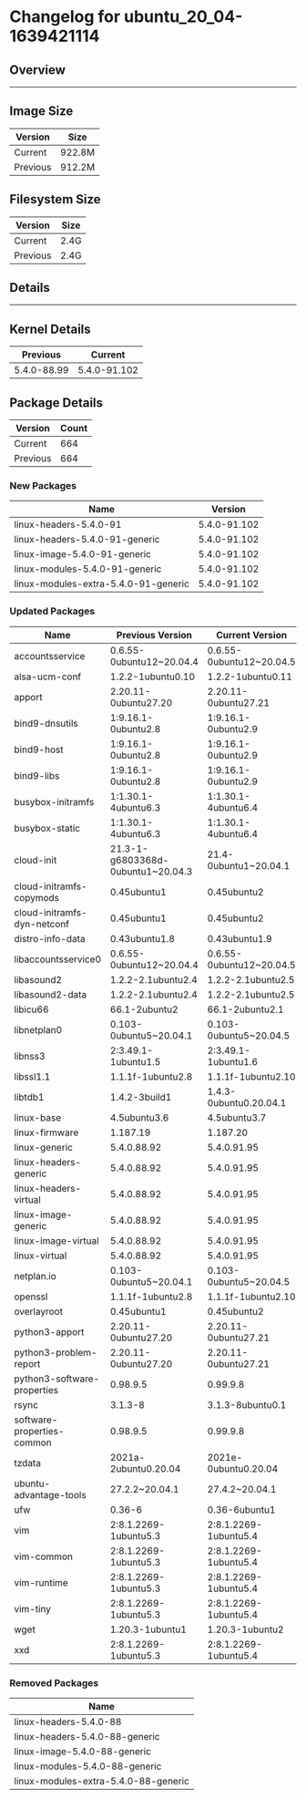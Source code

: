 # Changelog for ubuntu_20_04-1639421114

## Overview

------

## Image Size

  Version    |    Size
------------ | -------------
Current      | 922.8M
Previous     | 912.2M

## Filesystem Size

  Version    |    Size
------------ | -------------
   Current   | 2.4G
   Previous  | 2.4G

## Details

------

## Kernel Details

  Previous    |    Current
------------ | -------------
5.4.0-88.99 | 5.4.0-91.102

## Package Details

  Version    |    Count
------------ | -------------
   Current   | 664
   Previous  | 664

### New Packages
  Name       |    Version
------------ | -------------
linux-headers-5.4.0-91 | 5.4.0-91.102
linux-headers-5.4.0-91-generic | 5.4.0-91.102
linux-image-5.4.0-91-generic | 5.4.0-91.102
linux-modules-5.4.0-91-generic | 5.4.0-91.102
linux-modules-extra-5.4.0-91-generic | 5.4.0-91.102

### Updated Packages
  Name       |    Previous Version  |   Current Version
------------ | -------------------- |  --------------------
accountsservice | 0.6.55-0ubuntu12~20.04.4 | 0.6.55-0ubuntu12~20.04.5
alsa-ucm-conf | 1.2.2-1ubuntu0.10 | 1.2.2-1ubuntu0.11
apport | 2.20.11-0ubuntu27.20 | 2.20.11-0ubuntu27.21
bind9-dnsutils | 1:9.16.1-0ubuntu2.8 | 1:9.16.1-0ubuntu2.9
bind9-host | 1:9.16.1-0ubuntu2.8 | 1:9.16.1-0ubuntu2.9
bind9-libs | 1:9.16.1-0ubuntu2.8 | 1:9.16.1-0ubuntu2.9
busybox-initramfs | 1:1.30.1-4ubuntu6.3 | 1:1.30.1-4ubuntu6.4
busybox-static | 1:1.30.1-4ubuntu6.3 | 1:1.30.1-4ubuntu6.4
cloud-init | 21.3-1-g6803368d-0ubuntu1~20.04.3 | 21.4-0ubuntu1~20.04.1
cloud-initramfs-copymods | 0.45ubuntu1 | 0.45ubuntu2
cloud-initramfs-dyn-netconf | 0.45ubuntu1 | 0.45ubuntu2
distro-info-data | 0.43ubuntu1.8 | 0.43ubuntu1.9
libaccountsservice0 | 0.6.55-0ubuntu12~20.04.4 | 0.6.55-0ubuntu12~20.04.5
libasound2 | 1.2.2-2.1ubuntu2.4 | 1.2.2-2.1ubuntu2.5
libasound2-data | 1.2.2-2.1ubuntu2.4 | 1.2.2-2.1ubuntu2.5
libicu66 | 66.1-2ubuntu2 | 66.1-2ubuntu2.1
libnetplan0 | 0.103-0ubuntu5~20.04.1 | 0.103-0ubuntu5~20.04.5
libnss3 | 2:3.49.1-1ubuntu1.5 | 2:3.49.1-1ubuntu1.6
libssl1.1 | 1.1.1f-1ubuntu2.8 | 1.1.1f-1ubuntu2.10
libtdb1 | 1.4.2-3build1 | 1.4.3-0ubuntu0.20.04.1
linux-base | 4.5ubuntu3.6 | 4.5ubuntu3.7
linux-firmware | 1.187.19 | 1.187.20
linux-generic | 5.4.0.88.92 | 5.4.0.91.95
linux-headers-generic | 5.4.0.88.92 | 5.4.0.91.95
linux-headers-virtual | 5.4.0.88.92 | 5.4.0.91.95
linux-image-generic | 5.4.0.88.92 | 5.4.0.91.95
linux-image-virtual | 5.4.0.88.92 | 5.4.0.91.95
linux-virtual | 5.4.0.88.92 | 5.4.0.91.95
netplan.io | 0.103-0ubuntu5~20.04.1 | 0.103-0ubuntu5~20.04.5
openssl | 1.1.1f-1ubuntu2.8 | 1.1.1f-1ubuntu2.10
overlayroot | 0.45ubuntu1 | 0.45ubuntu2
python3-apport | 2.20.11-0ubuntu27.20 | 2.20.11-0ubuntu27.21
python3-problem-report | 2.20.11-0ubuntu27.20 | 2.20.11-0ubuntu27.21
python3-software-properties | 0.98.9.5 | 0.99.9.8
rsync | 3.1.3-8 | 3.1.3-8ubuntu0.1
software-properties-common | 0.98.9.5 | 0.99.9.8
tzdata | 2021a-2ubuntu0.20.04 | 2021e-0ubuntu0.20.04
ubuntu-advantage-tools | 27.2.2~20.04.1 | 27.4.2~20.04.1
ufw | 0.36-6 | 0.36-6ubuntu1
vim | 2:8.1.2269-1ubuntu5.3 | 2:8.1.2269-1ubuntu5.4
vim-common | 2:8.1.2269-1ubuntu5.3 | 2:8.1.2269-1ubuntu5.4
vim-runtime | 2:8.1.2269-1ubuntu5.3 | 2:8.1.2269-1ubuntu5.4
vim-tiny | 2:8.1.2269-1ubuntu5.3 | 2:8.1.2269-1ubuntu5.4
wget | 1.20.3-1ubuntu1 | 1.20.3-1ubuntu2
xxd | 2:8.1.2269-1ubuntu5.3 | 2:8.1.2269-1ubuntu5.4

### Removed Packages
  Name       |
------------ |
linux-headers-5.4.0-88 |
linux-headers-5.4.0-88-generic |
linux-image-5.4.0-88-generic |
linux-modules-5.4.0-88-generic |
linux-modules-extra-5.4.0-88-generic |
